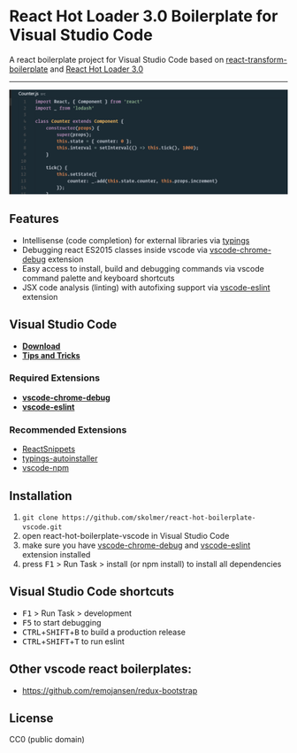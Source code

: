 # React Hot Loader 3.0 Boilerplate for Visual Studio Code

A react boilerplate project for Visual Studio Code based on [react-transform-boilerplate](https://github.com/gaearon/react-transform-boilerplate) and [React Hot Loader 3.0](https://github.com/gaearon/react-hot-boilerplate/pull/61)
***
![](overview.gif)

## Features
* Intellisense (code completion) for external libraries via [typings](https://github.com/typings/typings)
* Debugging react ES2015 classes inside vscode via [vscode-chrome-debug](https://github.com/Microsoft/vscode-chrome-debug) extension
* Easy access to install, build and debugging commands via vscode command palette and keyboard shortcuts
* JSX code analysis (linting) with autofixing support via [vscode-eslint](https://github.com/Microsoft/vscode-eslint) extension

## Visual Studio Code

* [**Download**](https://code.visualstudio.com/)
* [**Tips and Tricks**](https://github.com/Microsoft/vscode-tips-and-tricks)

### Required Extensions

* [**vscode-chrome-debug**](https://marketplace.visualstudio.com/items?itemName=msjsdiag.debugger-for-chrome)
* [**vscode-eslint**](https://marketplace.visualstudio.com/items?itemName=dbaeumer.vscode-eslint)

### Recommended Extensions

* [ReactSnippets](https://marketplace.visualstudio.com/items?itemName=xabikos.ReactSnippets)
* [typings-autoinstaller](https://marketplace.visualstudio.com/items?itemName=jvitor83.typings-autoinstaller)
* [vscode-npm](https://marketplace.visualstudio.com/items?itemName=fknop.vscode-npm)

## Installation

1.   `git clone https://github.com/skolmer/react-hot-boilerplate-vscode.git`
2.   open react-hot-boilerplate-vscode in Visual Studio Code
3.   make sure you have [vscode-chrome-debug](https://marketplace.visualstudio.com/items?itemName=msjsdiag.debugger-for-chrome) and [vscode-eslint](https://marketplace.visualstudio.com/items?itemName=dbaeumer.vscode-eslint) extension installed
4.   press <kbd>F1</kbd> > Run Task > install (or npm install) to install all dependencies


## Visual Studio Code shortcuts

*   <kbd>F1</kbd> > Run Task > development
*   <kbd>F5</kbd> to start debugging
*   <kbd>CTRL</kbd>+<kbd>SHIFT</kbd>+<kbd>B</kbd> to build a production release
*   <kbd>CTRL</kbd>+<kbd>SHIFT</kbd>+<kbd>T</kbd> to run eslint

## Other vscode react boilerplates:

* https://github.com/remojansen/redux-bootstrap

## License

CC0 (public domain)
